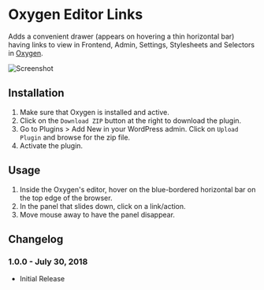 # Oxygen Editor Links #

Adds a convenient drawer (appears on hovering a thin horizontal bar) having links to view in Frontend, Admin, Settings, Stylesheets and Selectors in [Oxygen](http://oxygenbuilder.com/).

![Screenshot](https://i0.wp.com/wpdevdesign.com/wp-content/uploads/2018/07/Screen-Shot-2018-07-30-at-8.40.37-pm.png?w=280&ssl=1)

## Installation ##

1. Make sure that Oxygen is installed and active.
2. Click on the `Download ZIP` button at the right to download the plugin.
3. Go to Plugins > Add New in your WordPress admin. Click on `Upload Plugin` and browse for the zip file.
4. Activate the plugin.

## Usage ##

1. Inside the Oxygen's editor, hover on the blue-bordered horizontal bar on the top edge of the browser.
2. In the panel that slides down, click on a link/action.
3. Move mouse away to have the panel disappear.

## Changelog ##

### 1.0.0 - July 30, 2018 ###
* Initial Release

